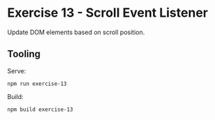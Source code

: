# Exercise 13 - Scroll Event Listener

Update DOM elements based on scroll position.

## Tooling

Serve:

`npm run exercise-13`

Build:

`npm build exercise-13`
